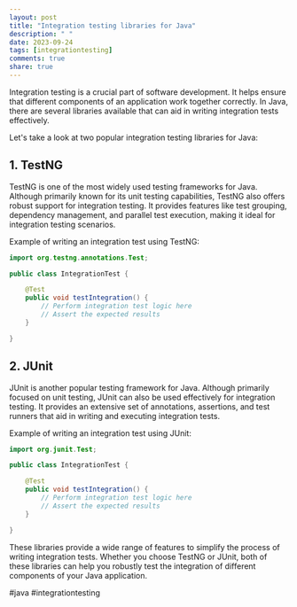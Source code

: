 ```yaml
---
layout: post
title: "Integration testing libraries for Java"
description: " "
date: 2023-09-24
tags: [integrationtesting]
comments: true
share: true
---
```


Integration testing is a crucial part of software development. It helps ensure that different components of an application work together correctly. In Java, there are several libraries available that can aid in writing integration tests effectively. 

Let's take a look at two popular integration testing libraries for Java:

## 1. TestNG
TestNG is one of the most widely used testing frameworks for Java. Although primarily known for its unit testing capabilities, TestNG also offers robust support for integration testing. It provides features like test grouping, dependency management, and parallel test execution, making it ideal for integration testing scenarios.

Example of writing an integration test using TestNG:

```java
import org.testng.annotations.Test;

public class IntegrationTest {

    @Test
    public void testIntegration() {
        // Perform integration test logic here
        // Assert the expected results
    }

}
```

## 2. **JUnit**
JUnit is another popular testing framework for Java. Although primarily focused on unit testing, JUnit can also be used effectively for integration testing. It provides an extensive set of annotations, assertions, and test runners that aid in writing and executing integration tests.

Example of writing an integration test using JUnit:

```java
import org.junit.Test;

public class IntegrationTest {

    @Test
    public void testIntegration() {
        // Perform integration test logic here
        // Assert the expected results
    }

}
```

These libraries provide a wide range of features to simplify the process of writing integration tests. Whether you choose TestNG or JUnit, both of these libraries can help you robustly test the integration of different components of your Java application.

#java #integrationtesting